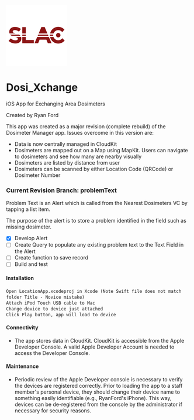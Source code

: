 

![Logo](/Images/WhiteLogo.png)




# Dosi_Xchange
iOS App for Exchanging Area Dosimeters

Created by Ryan Ford

This app was created as a major revision (complete rebuild) of the Dosimeter Manager app.  Issues overcome in this version are:
* Data is now centrally managed in CloudKit
* Dosimeters are mapped out on a Map using MapKit.  Users can navigate to dosimeters and see how many are nearby visually
* Dosimeters are listed by distance from user
* Dosimeters can be scanned by either Location Code (QRCode) or Dosimeter Number


### Current Revision Branch:  problemText

Problem Text is an Alert which is called from the Nearest Dosimeters VC by tapping a list item.

The purpose of the alert is to store a problem identified in the field such as missing dosimeter.

- [X] Develop Alert
- [ ] Create Query to populate any existing problem text to the Text Field in the Alert
- [ ] Create function to save record
- [ ] Build and test

#### Installation

```
Open LocationApp.xcodeproj in Xcode (Note Swift file does not match folder Title - Novice mistake)
Attach iPod Touch USB cable to Mac
Change device to device just attached
Click Play button, app will load to device
```
#### Connectivity

* The app stores data in CloudKit.  CloudKit is accessible from the Apple Developer Console.  A valid Apple Developer Account is needed to access the Developer Console.

#### Maintenance

* Periodic review of the Apple Developer console is necessary to verify the devices are registered correctly.  Prior to loading the app to a staff member's personal device, they should change their device name to something easily identifiable (e.g., RyanFord's iPhone).  This way, devices can be de-registered from the console by the administrator if necessary for security reasons.



